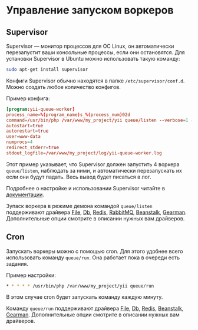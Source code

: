 Управление запуском воркеров
============================

Supervisor
----------

Supervisor — монитор процессов для ОС Linux, он автоматически перезапустит ваши консольные процессы,
если они остановятся. Для установки Supervisor в Ubuntu можно использовать такую команду:

```sh
sudo apt-get install supervisor
```

Конфиги Supervisor обычно находятся в папке `/etc/supervisor/conf.d`. Можно создать любое количество
конфигов.

Пример конфига:

```conf
[program:yii-queue-worker]
process_name=%(program_name)s_%(process_num)02d
command=/usr/bin/php /var/www/my_project/yii queue/listen --verbose=1 --color=0
autostart=true
autorestart=true
user=www-data
numprocs=4
redirect_stderr=true
stdout_logfile=/var/www/my_project/log/yii-queue-worker.log
```

Этот пример указывает, что Supervisor должен запустить 4 воркера `queue/listen`, наблюдать за ними,
и автоматически перезапускать их если они будут падать. Весь вывод будет писаться в лог.

Подробнее о настройке и использовании Supervisor читайте в [документации](http://supervisord.org).

Зупаск воркера в режиме демона командой `queue/listen` поддерживают драйвера [File], [Db], [Redis],
[RabbitMQ], [Beanstalk], [Gearman]. Дополнительные опции смотрите в описании нужных вам драйверов.

[File]: driver-file.md
[Db]: driver-db.md
[Redis]: driver-redis.md
[RabbitMQ]: driver-amqp.md
[Beanstalk]: driver-beanstalk.md
[Gearman]: driver-gearman.md

Cron
----

Запускать воркеры можно с помощью cron. Для этого удобнее всего использовать команду `queue/run`.
Она работает пока в очереди есть задания.

Пример настройки: 

```sh
* * * * * /usr/bin/php /var/www/my_project/yii queue/run
```

В этом случае cron будет запускать команду каждую минуту.

Команду `queue/run` поддерживают драйвера [File], [Db], [Redis], [Beanstalk], [Gearman].
Дополнительные опции смотрите в описании нужных вам драйверов.

[File]: driver-file.md
[Db]: driver-db.md
[Redis]: driver-redis.md
[Beanstalk]: driver-beanstalk.md
[Gearman]: driver-gearman.md
